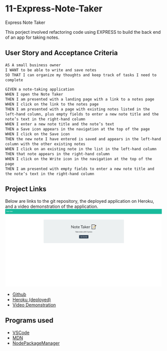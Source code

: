 # 11-Express-Note-Taker
Express Note Taker

This porject involved refactoring code using EXPRESS to build the back end of an app for taking notes.

## User Story and Acceptance Criteria

```
AS A small business owner
I WANT to be able to write and save notes
SO THAT I can organize my thoughts and keep track of tasks I need to complete
```
```
GIVEN a note-taking application
WHEN I open the Note Taker
THEN I am presented with a landing page with a link to a notes page
WHEN I click on the link to the notes page
THEN I am presented with a page with existing notes listed in the left-hand column, plus empty fields to enter a new note title and the note’s text in the right-hand column
WHEN I enter a new note title and the note’s text
THEN a Save icon appears in the navigation at the top of the page
WHEN I click on the Save icon
THEN the new note I have entered is saved and appears in the left-hand column with the other existing notes
WHEN I click on an existing note in the list in the left-hand column
THEN that note appears in the right-hand column
WHEN I click on the Write icon in the navigation at the top of the page
THEN I am presented with empty fields to enter a new note title and the note’s text in the right-hand column
```

## Project Links
Below are links to the git repository, the deployed application on Heroku, and a video demonstration of the application. 
![screenshot](https://raw.githubusercontent.com/dearg-amadaun/11-Express-Homework-Note-Taker/main/Assets/note1.jpg)

* [Github](https://github.com/dearg-amadaun/11-Express-Homework-Note-Taker)
* [Heroku (deployed)](https://note-taker-express-homework-11.herokuapp.com/)
* [Video Demonstration](https://drive.google.com/file/d/15BUs_DT9qpvVMaqJEAJLOI9NRzU7lUAt/view?usp=sharing)


## Programs used

* [VSCode](https://code.visualstudio.com/)
* [MDN](https://developer.mozilla.org/en-US/)
* [NodePackageManager](https://www.npmjs.com/)

<!-- ## License
This project is licensed under the MIT License - see the [LICENSE.md](LICENSE.md) file for details -->

